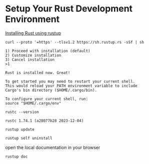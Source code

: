 # Setup Your Rust Development Environment

[Installing Rust using rustup](https://doc.rust-lang.org/stable/book/ch01-01-installation.html)

```
curl --proto '=https' --tlsv1.2 https://sh.rustup.rs -sSf | sh
```

```
1) Proceed with installation (default)
2) Customize installation
3) Cancel installation
>1

Rust is installed now. Great!

To get started you may need to restart your current shell.
This would reload your PATH environment variable to include
Cargo's bin directory ($HOME/.cargo/bin).

To configure your current shell, run:
source "$HOME/.cargo/env"
```

```
rustc --version
```

```
rustc 1.74.1 (a28077b28 2023-12-04)
```

```
rustup update
```

```
rustup self uninstall
```

 open the local documentation in your browser
```
rustup doc
```